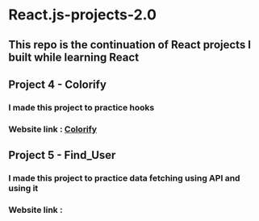 # React.js-projects-2.0

## This repo is the continuation of React projects I built while learning React

## Project 4 - Colorify
### I made this project to practice hooks
### Website link : [Colorify](https://colorify-zeta.vercel.app/)

## Project 5 - Find_User
### I made this project to practice data fetching using API and using it
### Website link : 

